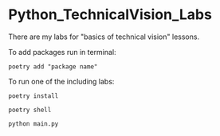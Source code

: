 # Python_TechnicalVision_Labs
There are my labs for "basics of technical vision" lessons.

To add packages run in terminal:
```
poetry add "package name"
```

To run one of the including labs:
```
poetry install
```
```
poetry shell
```
```
python main.py
```
